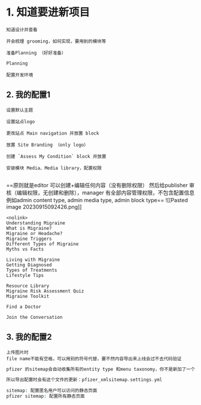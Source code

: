 # 1. 知道要进新项目
```.
知道设计并查看

开会梳理 grooming，如何实现，要用到的模块等

准备Planning （好好准备）

Planning

配置开发环境

```
## 2. 我的配置1
```.
设置默认主题

设置站点logo

更改站点 Main navigation 并放置 block

放置 Site Branding （only logo）

创建 `Assess My Condition` block 并放置

安装模块 Media、Media library，配置权限


```

==原则就是editor 可以创建+编辑任何内容（没有删除权限） 然后给publisher 审核（编辑权限，无创建和删除），manager 有全部内容管理权限，不包含配置信息例如admin content type, admin media type, admin block type==
![[Pasted image 20230915092426.png]]

```.
<nolink>
Understanding Migraine  
What is Migraine?
Migraine or Headache?
Migraine Triggers
Different Types of Migraine
Myths vs Facts

Living with Migraine
Getting Diagnosed
Types of Treatments
Lifestyle Tips

Resource Library
Migraine Risk Assessment Quiz
Migraine Toolkit

Find a Doctor

Join the Conversation
```


## 3. 我的配置2
```.
上传图片时
file name不能有空格，可以用别的符号代替，要不然内容导出来上线会过不去代码验证
```

```php
pfizer 的sitemap会自动收集所有的entity type 和menu taxonomy，你不是新加了一个 Footer menu 么

所以导出配置时会有这个文件的更新：pfizer_xmlsitemap.settings.yml

sitemap: 配置匿名用户可以访问的静态页面  
pfizer sitemap: 配置所有静态页面
```

